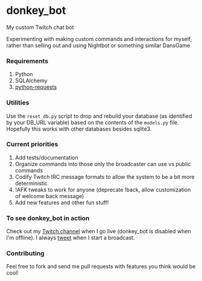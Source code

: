 # donkey_bot
My custom Twitch chat bot

Experimenting with making custom commands and interactions for myself, rather than selling out and using Nightbot
or something similar DansGame

### Requirements

1. Python
2. SQLAlchemy
3. [python-requests](http://docs.python-requests.org/en/master/)

### Utilities

Use the `reset_db.py` script to drop and rebuild your database (as identified by your DB_URL variable) based on the
contents of the `models.py` file. Hopefully this works with other databases besides sqlite3.

### Current priorities

1. Add tests/documentation
2. Organize commands into those only the broadcaster can use vs public commands
3. Codify Twitch IRC message formats to allow the system to be a bit more deterministic
4. !AFK tweaks to work for anyone (deprecate !back, allow customization of welcome back message)
5. Add new features and other fun stuff!

### To see donkey_bot in action

Check out my [Twitch channel](http://www.twitch.tv/thermaldonkey) when I go live (donkey_bot is disabled
when I'm offline). I always [tweet](https://twitter.com/_thermaldonkey) when I start a broadcast.

### Contributing

Feel free to fork and send me pull requests with features you think would be cool!

